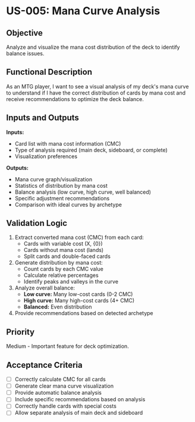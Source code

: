 # US-005: Mana Curve Analysis

## Objective
Analyze and visualize the mana cost distribution of the deck to identify balance issues.

## Functional Description
As an MTG player, I want to see a visual analysis of my deck's mana curve to understand if I have the correct distribution of cards by mana cost and receive recommendations to optimize the deck balance.

## Inputs and Outputs

**Inputs:**
- Card list with mana cost information (CMC)
- Type of analysis required (main deck, sideboard, or complete)
- Visualization preferences

**Outputs:**
- Mana curve graph/visualization
- Statistics of distribution by mana cost
- Balance analysis (low curve, high curve, well balanced)
- Specific adjustment recommendations
- Comparison with ideal curves by archetype

## Validation Logic
1. Extract converted mana cost (CMC) from each card:
   - Cards with variable cost (X, {0})
   - Cards without mana cost (lands)
   - Split cards and double-faced cards
2. Generate distribution by mana cost:
   - Count cards by each CMC value
   - Calculate relative percentages
   - Identify peaks and valleys in the curve
3. Analyze overall balance:
   - **Low curve:** Many low-cost cards (0-2 CMC)
   - **High curve:** Many high-cost cards (4+ CMC)
   - **Balanced:** Even distribution
4. Provide recommendations based on detected archetype

## Priority
Medium - Important feature for deck optimization.

## Acceptance Criteria
- [ ] Correctly calculate CMC for all cards
- [ ] Generate clear mana curve visualization
- [ ] Provide automatic balance analysis
- [ ] Include specific recommendations based on analysis
- [ ] Correctly handle cards with special costs
- [ ] Allow separate analysis of main deck and sideboard
